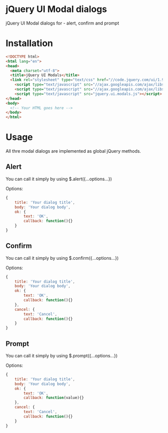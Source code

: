 jQuery UI Modal dialogs
=======================

jQuery UI Modal dialogs for - alert, confirm and prompt

Installation
============


```html
<!DOCTYPE html> 
<html lang="en">
<head> 
  <meta charset="utf-8">
  <title>jQuery UI Modals</title>
  <link rel="stylesheet" type="text/css" href="//code.jquery.com/ui/1.9.2/themes/base/jquery-ui.css" media="screen, projection">
	<script type="text/javascript" src="//ajax.googleapis.com/ajax/libs/jquery/1.6/jquery.min.js"></script>
	<script type="text/javascript" src="//ajax.googleapis.com/ajax/libs/jqueryui/1.9.2/jquery-ui.min.js"></script>
	<script type="text/javascript" src="jquery.ui.modals.js"></script>
</head>
<body>
  <!-- Your HTML goes here -->
</body>
</html>
```

Usage
=====

All thre modal dialogs are implemented as global jQuery methods.

Alert
-----

You can call it simply by using $.alert({...options...})

Options:
```javascript
{
	title: 'Your dialog title',
	body: 'Your dialog body',
	ok: {
		text: 'OK',
		callback: function(){}
	}
}
```

Confirm
-------

You can call it simply by using $.confirm({...options...})

Options:
```javascript
{
	title: 'Your dialog title',
	body: 'Your dialog body',
	ok: {
		text: 'OK',
		callback: function(){}
	},
	cancel: {
		text: 'Cancel',
		callback: function(){}
	}
}
```

Prompt
-------

You can call it simply by using $.prompt({...options...})

Options:
```javascript
{
	title: 'Your dialog title',
	body: 'Your dialog body',
	ok: {
		text: 'OK',
		callback: function(value){}
	},
	cancel: {
		text: 'Cancel',
		callback: function(){}
	}
}
```
